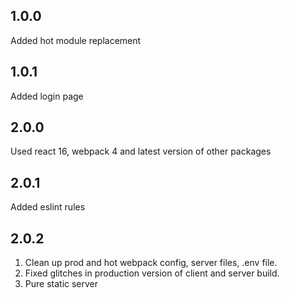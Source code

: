 ## 1.0.0
Added hot module replacement

## 1.0.1
Added login page

## 2.0.0
Used react 16, webpack 4 and latest version of other packages

## 2.0.1
Added eslint rules

## 2.0.2
1. Clean up prod and hot webpack config, server files, .env file.
2. Fixed glitches in production version of client and server build.
3. Pure static server
